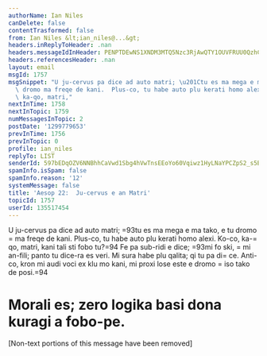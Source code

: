 ```yaml
---
authorName: Ian Niles
canDelete: false
contentTrasformed: false
from: Ian Niles &lt;ian_niles@...&gt;
headers.inReplyToHeader: .nan
headers.messageIdInHeader: PENPTDEwNS1XNDM3MTQ5Nzc3RjAwQTY1OUVFRUU0QzhCQzgwQHBoeC5nYmw+
headers.referencesHeader: .nan
layout: email
msgId: 1757
msgSnippet: "U ju-cervus pa dice ad auto matri; \u201Ctu es ma mega e ma tako, e tu\
  \ dromo ma freqe de kani.  Plus-co, tu habe auto plu kerati homo alexi.  Ko-co,\
  \ ka-qo, matri,"
nextInTime: 1758
nextInTopic: 1759
numMessagesInTopic: 2
postDate: '1299779653'
prevInTime: 1756
prevInTopic: 0
profile: ian_niles
replyTo: LIST
senderId: 597bEDqOZV6NNBhhCaVwd1Sbg4hVwTnsEEoYo60Vqiwz1HyLNaYPCZpS2_s5BJZmd2dVFGm8i0m85hBbwJiYAwnqsRL8ymzZ
spamInfo.isSpam: false
spamInfo.reason: '12'
systemMessage: false
title: 'Aesop 22:  Ju-cervus e an Matri'
topicId: 1757
userId: 135517454
---
```



U ju-cervus pa dice ad auto matri; =93tu es ma mega e ma tako, e tu dromo =
ma freqe de kani.  Plus-co, tu habe auto plu kerati homo alexi.  Ko-co, ka-=
qo, matri, kani tali sti fobo tu?=94  Fe pa sub-ridi e dice; =93mi fo ski, =
mi an-fili; panto tu dice-ra es veri.  Mi sura habe plu qalita; qi tu pa di=
ce.  Anti-co, kron mi audi voci ex klu mo kani, mi proxi lose este e dromo =
iso tako de posi.=94
 
Morali es; zero logika basi dona kuragi a fobo-pe.
 =
 		 	   		  

[Non-text portions of this message have been removed]


